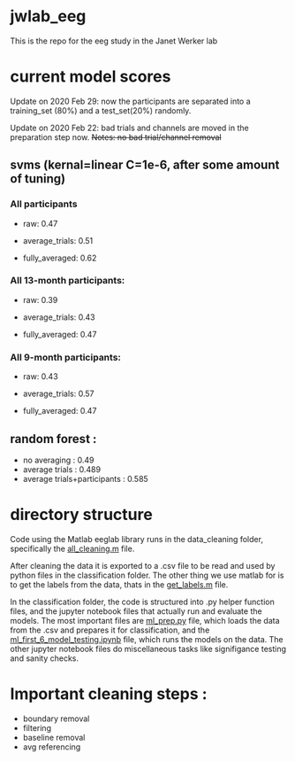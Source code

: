 # jwlab_eeg
This is the repo for the eeg study in the Janet Werker lab

# current model scores
Update on 2020 Feb 29: now the participants are separated into a training_set (80%) and a test_set(20%) randomly.

Update on 2020 Feb 22: bad trials and channels are moved in the preparation step now.
~~Notes: no bad trial/channel removal~~

## svms (kernal=linear C=1e-6, after some amount of tuning)
### All participants
- raw: 0.47

- average_trials: 0.51

- fully_averaged: 0.62

### All 13-month participants:
- raw: 0.39

- average_trials: 0.43

- fully_averaged: 0.47

### All 9-month participants:
- raw: 0.43

- average_trials: 0.57

- fully_averaged: 0.47

## random forest :
- no averaging : 0.49
- average trials : 0.489
- average trials+participants : 0.585

# directory structure

Code using the Matlab eeglab library runs in the data_cleaning folder, specifically the [all_cleaning.m](data_cleaning/all_cleaning.m) file.

After cleaning the data it is exported to a .csv file to be read and used by python files in the classification folder. The other thing we use matlab for is to get the labels from the data, thats in the [get_labels.m](data_cleaning/get_labels.m) file.

In the classification folder, the code is structured into .py helper function files, and the jupyter notebook files that actually run and evaluate the models. The most important files are [ml_prep.py](classification/ml_prep.py) file, which loads the data from the .csv and prepares it for classification, and the [ml_first_6_model_testing.ipynb](classification/ml_first_6_model_testing.ipynb) file, which runs the models on the data. The other jupyter notebook files do miscellaneous tasks like signifigance testing and sanity checks.

# Important cleaning steps :
- boundary removal
- filtering
- baseline removal
- avg referencing

